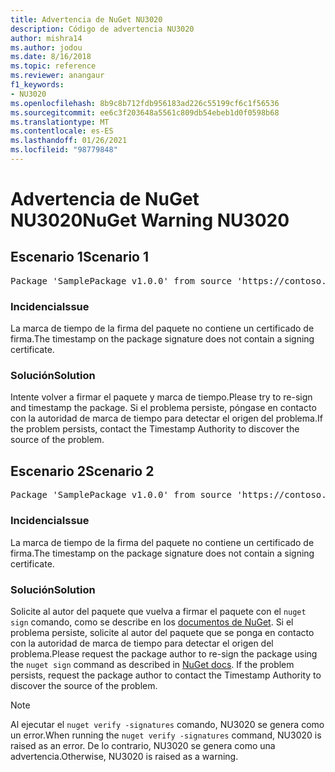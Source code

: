```yaml
---
title: Advertencia de NuGet NU3020
description: Código de advertencia NU3020
author: mishra14
ms.author: jodou
ms.date: 8/16/2018
ms.topic: reference
ms.reviewer: anangaur
f1_keywords:
- NU3020
ms.openlocfilehash: 8b9c8b712fdb956183ad226c55199cf6c1f56536
ms.sourcegitcommit: ee6c3f203648a5561c809db54ebeb1d0f0598b68
ms.translationtype: MT
ms.contentlocale: es-ES
ms.lasthandoff: 01/26/2021
ms.locfileid: "98779848"
---
```

# <a name="nuget-warning-nu3020"></a><span data-ttu-id="567b8-103">Advertencia de NuGet NU3020</span><span class="sxs-lookup"><span data-stu-id="567b8-103">NuGet Warning NU3020</span></span>

## <a name="scenario-1"></a><span data-ttu-id="567b8-104">Escenario 1</span><span class="sxs-lookup"><span data-stu-id="567b8-104">Scenario 1</span></span>

<pre>Package 'SamplePackage v1.0.0' from source 'https://contoso.com/index.json': The timestamp does not have a signing certificate.</pre>

### <a name="issue"></a><span data-ttu-id="567b8-105">Incidencia</span><span class="sxs-lookup"><span data-stu-id="567b8-105">Issue</span></span>

<span data-ttu-id="567b8-106">La marca de tiempo de la firma del paquete no contiene un certificado de firma.</span><span class="sxs-lookup"><span data-stu-id="567b8-106">The timestamp on the package signature does not contain a signing certificate.</span></span>


### <a name="solution"></a><span data-ttu-id="567b8-107">Solución</span><span class="sxs-lookup"><span data-stu-id="567b8-107">Solution</span></span>

<span data-ttu-id="567b8-108">Intente volver a firmar el paquete y marca de tiempo.</span><span class="sxs-lookup"><span data-stu-id="567b8-108">Please try to re-sign and timestamp the package.</span></span> <span data-ttu-id="567b8-109">Si el problema persiste, póngase en contacto con la autoridad de marca de tiempo para detectar el origen del problema.</span><span class="sxs-lookup"><span data-stu-id="567b8-109">If the problem persists, contact the Timestamp Authority to discover the source of the problem.</span></span>



## <a name="scenario-2"></a><span data-ttu-id="567b8-110">Escenario 2</span><span class="sxs-lookup"><span data-stu-id="567b8-110">Scenario 2</span></span>

<pre>Package 'SamplePackage v1.0.0' from source 'https://contoso.com/index.json': The primary signature's timestamp does not have a signing certificate.</pre>

### <a name="issue"></a><span data-ttu-id="567b8-111">Incidencia</span><span class="sxs-lookup"><span data-stu-id="567b8-111">Issue</span></span>

<span data-ttu-id="567b8-112">La marca de tiempo de la firma del paquete no contiene un certificado de firma.</span><span class="sxs-lookup"><span data-stu-id="567b8-112">The timestamp on the package signature does not contain a signing certificate.</span></span>


### <a name="solution"></a><span data-ttu-id="567b8-113">Solución</span><span class="sxs-lookup"><span data-stu-id="567b8-113">Solution</span></span>

<span data-ttu-id="567b8-114">Solicite al autor del paquete que vuelva a firmar el paquete con el `nuget sign` comando, como se describe en los [documentos de NuGet](../../create-packages/sign-a-package.md). Si el problema persiste, solicite al autor del paquete que se ponga en contacto con la autoridad de marca de tiempo para detectar el origen del problema.</span><span class="sxs-lookup"><span data-stu-id="567b8-114">Please request the package author to re-sign the package using the `nuget sign` command as described in [NuGet docs](../../create-packages/sign-a-package.md). If the problem persists, request the package author to contact the Timestamp Authority to discover the source of the problem.</span></span>


> [!Note]
> <span data-ttu-id="567b8-115">Al ejecutar el `nuget verify -signatures` comando, NU3020 se genera como un error.</span><span class="sxs-lookup"><span data-stu-id="567b8-115">When running the `nuget verify -signatures` command, NU3020 is raised as an error.</span></span> <span data-ttu-id="567b8-116">De lo contrario, NU3020 se genera como una advertencia.</span><span class="sxs-lookup"><span data-stu-id="567b8-116">Otherwise, NU3020 is raised as a warning.</span></span>
